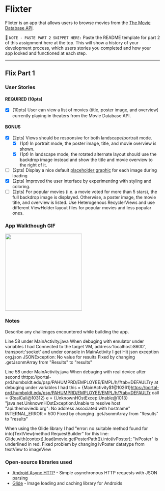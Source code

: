 # Flixter
Flixter is an app that allows users to browse movies from the [The Movie Database API](http://docs.themoviedb.apiary.io/#).

📝 `NOTE - PASTE PART 2 SNIPPET HERE:` Paste the README template for part 2 of this assignment here at the top. This will show a history of your development process, which users stories you completed and how your app looked and functioned at each step.

---

## Flix Part 1

### User Stories


#### REQUIRED (10pts)
- [X] (10pts) User can view a list of movies (title, poster image, and overview) currently playing in theaters from the Movie Database API.

#### BONUS
- [X] (2pts) Views should be responsive for both landscape/portrait mode.
   - [X] (1pt) In portrait mode, the poster image, title, and movie overview is shown.
   - [X] (1pt) In landscape mode, the rotated alternate layout should use the backdrop image instead and show the title and movie overview to the right of it.

- [ ] (2pts) Display a nice default [placeholder graphic](https://guides.codepath.org/android/Displaying-Images-with-the-Glide-Library#advanced-usage) for each image during loading
- [X] (2pts) Improved the user interface by experimenting with styling and coloring.
- [ ] (2pts) For popular movies (i.e. a movie voted for more than 5 stars), the full backdrop image is displayed. Otherwise, a poster image, the movie title, and overview is listed. Use Heterogenous RecyclerViews and use different ViewHolder layout files for popular movies and less popular ones.

### App Walkthough GIF

<img src= https://i.imgur.com/KBlQEqY.gifvh width=250><br>

### Notes
Describe any challenges encountered while building the app.

Line 58 under MainActivity.java
When debuging with emulator under variables I had
Connected to the target VM, address:'localhost:8600', transport:'socket' 
and under console in MainActivity I get
Hit json exception
org.json JSONException: No value for results
Fixed by changing .getJsonmArray from "Results" to "results"

Line 58 under MainActivity.java
When debuging with real device after second thttps://portal-prd.humboldt.edu/psp/PAHUMPRD/EMPLOYEE/EMPL/h/?tab=DEFAULTry at debuging under variables I had
this = {MainActivity$1@10261}https://portal-prd.humboldt.edu/psp/PAHUMPRD/EMPLOYEE/EMPL/h/?tab=DEFAULTr
call = {RealCall@10312}
e = {UnknownHOstExcep:Unable@1013} "java.net.UnknownHOstException:Unable to resolve host "api.themoviedb.org": No address associated with hostname"
INTERNAL_ERROR = 500
Fixed by changing .getJsonmArray from "Results" to "results"

When using the Glide library I had 
"error: no suitable method found for into(TextView)method RequestBuilder"
for this line:
Glide.with(context).load(movie.getPosterPath()).into(ivPoster);
"ivPoster" is underlined in red.
Fixed problem by changing ivPoster datatype from textView to imageView


### Open-source libraries used

- [Android Async HTTP](https://github.com/codepath/CPAsyncHttpClient) - Simple asynchronous HTTP requests with JSON parsing
- [Glide](https://github.com/bumptech/glide) - Image loading and caching library for Androids
